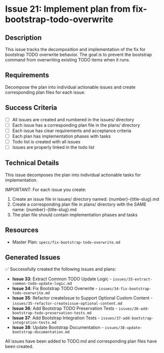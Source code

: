 # Issue 21: Implement plan from fix-bootstrap-todo-overwrite

## Description
This issue tracks the decomposition and implementation of the fix for bootstrap TODO overwrite behavior. The goal is to prevent the bootstrap command from overwriting existing TODO items when it runs.

## Requirements
Decompose the plan into individual actionable issues and create corresponding plan files for each issue.

## Success Criteria
- [ ] All issues are created and numbered in the issues/ directory
- [ ] Each issue has a corresponding plan file in the plans/ directory
- [ ] Each issue has clear requirements and acceptance criteria
- [ ] Each plan has implementation phases with tasks
- [ ] Todo list is created with all issues
- [ ] Issues are properly linked in the todo list

## Technical Details
This issue decomposes the plan into individual actionable tasks for implementation.

IMPORTANT: For each issue you create:
1. Create an issue file in issues/ directory named: {number}-{title-slug}.md
2. Create a corresponding plan file in plans/ directory with the SAME name: {number}-{title-slug}.md
3. The plan file should contain implementation phases and tasks

## Resources
- Master Plan: `specs/fix-bootstrap-todo-overwrite.md`

## Generated Issues

✅ Successfully created the following issues and plans:
- **Issue 33**: Extract Common TODO Update Logic - `issues/33-extract-common-todo-update-logic.md`
- **Issue 34**: Fix Bootstrap TODO Overwrite - `issues/34-fix-bootstrap-todo-overwrite.md`
- **Issue 35**: Refactor createIssue to Support Optional Custom Content - `issues/35-refactor-createissue-optional-content.md`
- **Issue 36**: Add Bootstrap TODO Preservation Tests - `issues/36-add-bootstrap-todo-preservation-tests.md`
- **Issue 37**: Add Bootstrap Integration Tests - `issues/37-add-bootstrap-integration-tests.md`
- **Issue 38**: Update Bootstrap Documentation - `issues/38-update-bootstrap-documentation.md`

All issues have been added to TODO.md and corresponding plan files have been created.
